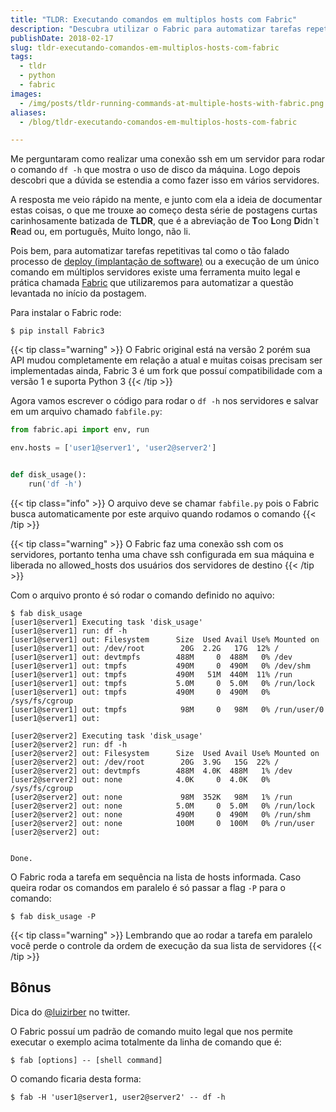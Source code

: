 ```yaml
---
title: "TLDR: Executando comandos em multiplos hosts com Fabric"
description: "Descubra utilizar o Fabric para automatizar tarefas repetitivas"
publishDate: 2018-02-17
slug: tldr-executando-comandos-em-multiplos-hosts-com-fabric
tags:
  - tldr
  - python
  - fabric
images:
  - /img/posts/tldr-running-commands-at-multiple-hosts-with-fabric.png
aliases:
  - /blog/tldr-executando-comandos-em-multiplos-hosts-com-fabric

---
```


Me perguntaram como realizar uma conexão ssh em um servidor para rodar o comando `df -h` que mostra o uso de disco da máquina. Logo depois descobri que a dúvida se estendia a como fazer isso em vários servidores.

A resposta me veio rápido na mente, e junto com ela a ideia de documentar estas coisas, o que me trouxe ao começo desta série de postagens curtas carinhosamente batizada de **TLDR**, que é a abreviação de **T**oo **L**ong **D**idn`t **R**ead ou, em português, Muito longo, não li.

Pois bem, para automatizar tarefas repetitivas tal como o tão falado processo de [deploy (implantação de software)](https://pt.wikipedia.org/wiki/Implanta%C3%A7%C3%A3o_de_software) ou a execução de um único comando em múltiplos servidores existe uma ferramenta muito legal e prática chamada [Fabric](http://www.fabfile.org/) que utilizaremos para automatizar a questão levantada no início da postagem.

Para instalar o Fabric rode:

```console
$ pip install Fabric3
```

{{< tip class="warning" >}}
O Fabric original está na versão 2 porém sua API mudou completamente em relação a atual e muitas coisas precisam ser implementadas ainda, Fabric 3 é um fork que possuí compatibilidade com a versão 1 e suporta Python 3
{{< /tip >}}

Agora vamos escrever o código para rodar o `df -h` nos servidores e salvar em um arquivo chamado `fabfile.py`:

```python
from fabric.api import env, run

env.hosts = ['user1@server1', 'user2@server2']


def disk_usage():
    run('df -h')
```

{{< tip class="info" >}}
O arquivo deve se chamar `fabfile.py` pois o Fabric busca automaticamente por este arquivo quando rodamos o comando
{{< /tip >}}

{{< tip class="warning" >}}
O Fabric faz uma conexão ssh com os servidores, portanto tenha uma chave ssh configurada  em sua máquina e liberada no allowed_hosts dos usuários dos servidores de destino
{{< /tip >}}

Com o arquivo pronto é só rodar o comando definido no aquivo:

```console
$ fab disk_usage
[user1@server1] Executing task 'disk_usage'
[user1@server1] run: df -h
[user1@server1] out: Filesystem      Size  Used Avail Use% Mounted on
[user1@server1] out: /dev/root        20G  2.2G   17G  12% /
[user1@server1] out: devtmpfs        488M     0  488M   0% /dev
[user1@server1] out: tmpfs           490M     0  490M   0% /dev/shm
[user1@server1] out: tmpfs           490M   51M  440M  11% /run
[user1@server1] out: tmpfs           5.0M     0  5.0M   0% /run/lock
[user1@server1] out: tmpfs           490M     0  490M   0% /sys/fs/cgroup
[user1@server1] out: tmpfs            98M     0   98M   0% /run/user/0
[user1@server1] out:

[user2@server2] Executing task 'disk_usage'
[user2@server2] run: df -h
[user2@server2] out: Filesystem      Size  Used Avail Use% Mounted on
[user2@server2] out: /dev/root        20G  3.9G   15G  22% /
[user2@server2] out: devtmpfs        488M  4.0K  488M   1% /dev
[user2@server2] out: none            4.0K     0  4.0K   0% /sys/fs/cgroup
[user2@server2] out: none             98M  352K   98M   1% /run
[user2@server2] out: none            5.0M     0  5.0M   0% /run/lock
[user2@server2] out: none            490M     0  490M   0% /run/shm
[user2@server2] out: none            100M     0  100M   0% /run/user
[user2@server2] out:


Done.
```

O Fabric roda a tarefa em sequência na lista de hosts informada. Caso queira rodar os comandos em paralelo é só passar a flag `-P` para o comando:

```console
$ fab disk_usage -P
```

{{< tip class="warning" >}}
Lembrando que ao rodar a tarefa em paralelo você perde o controle da ordem de execução da sua lista de servidores
{{< /tip >}}

## Bônus

Dica do [@luizirber](https://twitter.com/luizirber) no twitter.

O Fabric possuí um padrão de comando muito legal que nos permite executar o exemplo acima totalmente da linha de comando que é:

```console
$ fab [options] -- [shell command]
```

O comando ficaria desta forma:

```console
$ fab -H 'user1@server1, user2@server2' -- df -h
```
